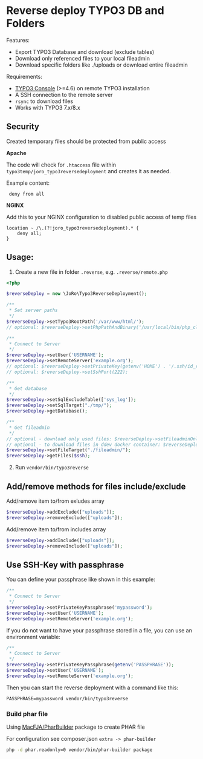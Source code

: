 Reverse deploy TYPO3 DB and Folders
=====================================

Features:
* Export TYPO3 Database and download (exclude tables)
* Download only referenced files to your local fileadmin
* Download specific folders like ./uploads or download entire fileadmin

Requirements:
* [TYPO3 Console](https://packagist.org/packages/helhum/typo3-console) (>=4.6) on remote TYPO3 installation
* A SSH connection to the remote server
* `rsync` to download files
* Works with TYPO3 7.x/8.x



Security
--------

Created temporary files should be protected from public access

**Apache**

The code will check for `.htaccess` file within `typo3temp/joro_typo3reversedeployment` and creates it as needed.

Example content:

```
 deny from all
``` 

**NGINX**

Add this to your NGINX configuration to disabled public access of temp files

```
location ~ /\.(?!joro_typo3reversedeployment).* {
    deny all;
}
```

Usage:
------

1) Create a new file in folder `.reverse`, e.g. `.reverse/remote.php`

```php
<?php

$reverseDeploy = new \JoRo\Typo3ReverseDeployment();

/**
 * Set server paths
 */
$reverseDeploy->setTypo3RootPath('/var/www/html/');
// optional: $reverseDeploy->setPhpPathAndBinary('/usr/local/bin/php_cli');

/**
 * Connect to Server
 */
$reverseDeploy->setUser('USERNAME');
$reverseDeploy->setRemoteServer('example.org');
// optional: $reverseDeploy->setPrivateKey(getenv('HOME') . '/.ssh/id_rsa');
// optional: $reverseDeploy->setSshPort(222);

/**
 * Get database
 */
$reverseDeploy->setSqlExcludeTable(['sys_log']);
$reverseDeploy->setSqlTarget("./tmp/");
$reverseDeploy->getDatabase();

/**
 * Get fileadmin
 */
// optional - download only used files: $reverseDeploy->setFileadminOnlyUsed(true);
// optional - to download files in ddev docker container: $reverseDeploy->setLocalTempPath('/var/www/web/');
$reverseDeploy->setFileTarget("./fileadmin/");
$reverseDeploy->getFiles($ssh);
```

2) Run `vendor/bin/typo3reverse`

Add/remove methods for files include/exclude
--------------------------------------------

Add/remove item to/from exludes array
```php
$reverseDeploy->addExclude(["uploads"]);
$reverseDeploy->removeExclude(["uploads"]);
```

Add/remove item to/from includes array
```php
$reverseDeploy->addInclude(["uploads"]);
$reverseDeploy->removeInclude(["uploads"]);
```

Use SSH-Key with passphrase
---------------------------

You can define your passphrase like shown in this example:

```php
/**
 * Connect to Server
 */
$reverseDeploy->setPrivateKeyPassphrase('mypassword');
$reverseDeploy->setUser('USERNAME');
$reverseDeploy->setRemoteServer('example.org');
```

If you do not want to have your passphrase stored in a file, you can use an environment variable:

```php
/**
 * Connect to Server
 */
$reverseDeploy->setPrivateKeyPassphrase(getenv('PASSPHRASE'));
$reverseDeploy->setUser('USERNAME');
$reverseDeploy->setRemoteServer('example.org');
```

Then you can start the reverse deployment with a command like this:

```
PASSPHRASE=mypassword vendor/bin/typo3reverse
```

### Build phar file

Using [MacFJA/PharBuilder](https://github.com/MacFJA/PharBuilder) package to create PHAR file

For configuration see composer.json `extra -> phar-builder`

```bash
php -d phar.readonly=0 vendor/bin/phar-builder package
```
